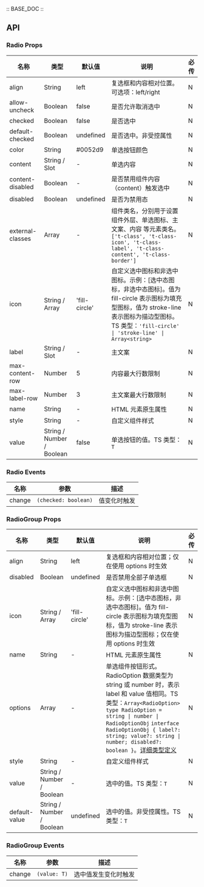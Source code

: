 :: BASE_DOC ::

## API
### Radio Props

名称 | 类型 | 默认值 | 说明 | 必传
-- | -- | -- | -- | --
align | String | left | 复选框和内容相对位置。可选项：left/right | N
allow-uncheck | Boolean | false | 是否允许取消选中 | N
checked | Boolean | false | 是否选中 | N
default-checked | Boolean | undefined | 是否选中。非受控属性 | N
color | String | #0052d9 | 单选按钮颜色 | N
content | String / Slot | - | 单选内容 | N
content-disabled | Boolean | - | 是否禁用组件内容（content）触发选中 | N
disabled | Boolean | undefined | 是否为禁用态 | N
external-classes | Array | - | 组件类名，分别用于设置 组件外层、单选图标、主文案、内容 等元素类名。`['t-class', 't-class-icon', 't-class-label', 't-class-content', 't-class-border']` | N
icon | String / Array | 'fill-circle' | 自定义选中图标和非选中图标。示例：[选中态图标，非选中态图标]。值为 fill-circle 表示图标为填充型图标，值为 stroke-line 表示图标为描边型图标。TS 类型：`'fill-circle' \| 'stroke-line' \| Array<string>` | N
label | String / Slot | - | 主文案 | N
max-content-row | Number | 5 | 内容最大行数限制 | N
max-label-row | Number | 3 | 主文案最大行数限制 | N
name | String | - | HTML 元素原生属性 | N
style | String | - | 自定义组件样式 | N
value | String / Number / Boolean | false | 单选按钮的值。TS 类型：`T` | N

### Radio Events

名称 | 参数 | 描述
-- | -- | --
change | `(checked: boolean)` | 值变化时触发

### RadioGroup Props

名称 | 类型 | 默认值 | 说明 | 必传
-- | -- | -- | -- | --
align | String | left | 复选框和内容相对位置；仅在使用 options 时生效 | N
disabled | Boolean | undefined | 是否禁用全部子单选框 | N
icon | String / Array | 'fill-circle' | 自定义选中图标和非选中图标。示例：[选中态图标，非选中态图标]。值为 fill-circle 表示图标为填充型图标，值为 stroke-line 表示图标为描边型图标；仅在使用 options 时生效 | N
name | String | - | HTML 元素原生属性 | N
options | Array | - | 单选组件按钮形式。RadioOption 数据类型为 string 或 number 时，表示 label 和 value 值相同。TS 类型：`Array<RadioOption>` `type RadioOption = string \| number \| RadioOptionObj` `interface RadioOptionObj { label?: string; value?: string \| number; disabled?: boolean }`。[详细类型定义](https://github.com/Tencent/tdesign-miniprogram/tree/develop/src/radio-group/type.ts) | N
style | String | - | 自定义组件样式 | N
value | String / Number / Boolean | - | 选中的值。TS 类型：`T` | N
default-value | String / Number / Boolean | undefined | 选中的值。非受控属性。TS 类型：`T` | N

### RadioGroup Events

名称 | 参数 | 描述
-- | -- | --
change | `(value: T)` | 选中值发生变化时触发

